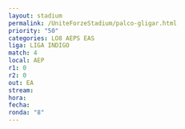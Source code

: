 ```yaml
---
layout: stadium
permalink: /UniteForzeStadium/palco-gligar.html
priority: "50"
categories: LO8 AEPS EAS
liga: LIGA INDIGO
match: 4
local: AEP
r1: 0
r2: 0
out: EA
stream: 
hora: 
fecha: 
ronda: "8"
---
```

